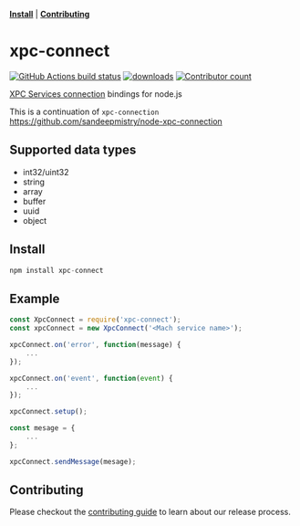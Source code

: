 **[Install](#install)** | **[Contributing](#contributing)** 

# xpc-connect

[![GitHub Actions build status](https://github.com/jongear/xpc-connect/actions/workflows/main.yml/badge.svg)](https://github.com/jongear/xpc-connect/actions?query=branch:master) [![downloads](https://img.shields.io/npm/dt/xpc-connect.svg)](https://www.npmjs.com/package/xpc-connect) [![Contributor count](https://img.shields.io/github/contributors/jongear/xpc-connect.svg)](https://github.com/jongear/xpc-connect/graphs/contributors)

[XPC Services connection](https://developer.apple.com/documentation/xpc/xpc_services_connection_h) bindings for node.js

This is a continuation of `xpc-connection` https://github.com/sandeepmistry/node-xpc-connection


## Supported data types

 * int32/uint32
 * string
 * array
 * buffer
 * uuid
 * object

## Install
```js
npm install xpc-connect
```

## Example

```js
const XpcConnect = require('xpc-connect');
const xpcConnect = new XpcConnect('<Mach service name>');

xpcConnect.on('error', function(message) {
    ...
});

xpcConnect.on('event', function(event) {
    ...
});

xpcConnect.setup();

const mesage = {
    ... 
};

xpcConnect.sendMessage(mesage);
```

## Contributing

Please checkout the [contributing guide](CONTRIBUTING.md) to learn about our release process.